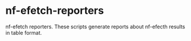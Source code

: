 # nf-efetch-reporters
nf-efetch reporters. These scripts generate reports about nf-efecth results in table format.
